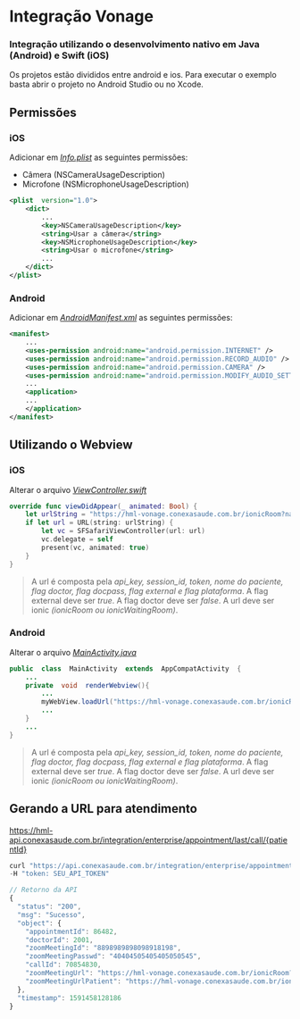 # Integração Vonage

### Integração utilizando o desenvolvimento nativo em Java (Android) e Swift (iOS)

Os projetos estão divididos entre android e ios. Para executar o exemplo basta abrir o projeto no Android Studio ou no Xcode.

## Permissões

### iOS

Adicionar em _[Info.plist](iOS/SimpleSFSafariViewController/Info.plist)_ as seguintes permissões:

-   Câmera (NSCameraUsageDescription)
-   Microfone (NSMicrophoneUsageDescription)

```xml
<plist  version="1.0">
	<dict>
		...
		<key>NSCameraUsageDescription</key>
		<string>Usar a câmera</string>
		<key>NSMicrophoneUsageDescription</key>
		<string>Usar o microfone</string>
		...
	</dict>
</plist>
```

### Android

Adicionar em _[AndroidManifest.xml](android/app/src/main/AndroidManifest.xml)_ as seguintes permissões:

```xml
<manifest>
	...
	<uses-permission android:name="android.permission.INTERNET" />
	<uses-permission android:name="android.permission.RECORD_AUDIO" />
	<uses-permission android:name="android.permission.CAMERA" />
	<uses-permission android:name="android.permission.MODIFY_AUDIO_SETTINGS" />
	...
	<application>
	...
	</application>
</manifest>
```

## Utilizando o Webview

### iOS

Alterar o arquivo _[ViewController.swift](iOS/SimpleSFSafariViewController/ViewController.swift)_

```swift
override func viewDidAppear(_ animated: Bool) {
	let urlString = "https://hml-vonage.conexasaude.com.br/ionicRoom?name=Pac._GUILHERME_MIRANDA&sessionId=45da65d4a6s5d4a6sd54atoken=T1==askdçlkasçldkasçdlaksdçaaoiurweqoriewrewsdfsdf654sdf65sd4f6sd&doctor=false&docpass=false&external=true&plataforma=CONEXA&apikey=99999999"
	if let url = URL(string: urlString) {
		let vc = SFSafariViewController(url: url)
		vc.delegate = self
		present(vc, animated: true)
	}
}
```

> A url é composta pela _api_key, session_id, token, nome do paciente, flag doctor, flag docpass, flag external e flag plataforma_.
> A flag external deve ser _true_.
> A flag doctor deve ser _false_.
> A url deve ser ionic _(ionicRoom ou ionicWaitingRoom)_.

### Android

Alterar o arquivo _[MainActivity.java](android/app/src/main/java/com/example/myapplication/MainActivity.java)_

```java
public  class  MainActivity  extends  AppCompatActivity  {
	...
	private  void  renderWebview(){
		...
		myWebView.loadUrl("https://hml-vonage.conexasaude.com.br/ionicRoom?name=Pac._GUILHERME_MIRANDA&sessionId=45da65d4a6s5d4a6sd54atoken=T1==askdçlkasçldkasçdlaksdçaaoiurweqoriewrewsdfsdf654sdf65sd4f6sd&doctor=false&docpass=false&external=true&plataforma=CONEXA&apikey=99999999");
		...
	}
	...
}
```

> A url é composta pela _api_key, session_id, token, nome do paciente, flag doctor, flag docpass, flag external e flag plataforma_.
> A flag external deve ser _true_.
> A flag doctor deve ser _false_.
> A url deve ser ionic _(ionicRoom ou ionicWaitingRoom)_.

## Gerando a URL para atendimento

https://hml-api.conexasaude.com.br/integration/enterprise/appointment/last/call/{patientId}

```java
curl "https://api.conexasaude.com.br/integration/enterprise/appointment/last/call/{patientId}" \
-H "token: SEU_API_TOKEN"
```

```javascript
// Retorno da API
{
  "status": "200",
  "msg": "Sucesso",
  "object": {
    "appointmentId": 86482,
    "doctorId": 2001,
    "zoomMeetingId": "8898989898098918198",
    "zoomMeetingPasswd": "40404505405405050545",
    "callId": 70854830,
    "zoomMeetingUrl": "https://hml-vonage.conexasaude.com.br/ionicRoom?....",
    "zoomMeetingUrlPatient": "https://hml-vonage.conexasaude.com.br/ionicRoom?...."
  },
  "timestamp": 1591458128186
}
```
